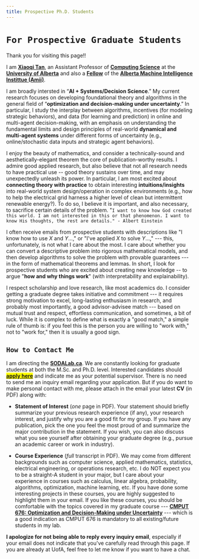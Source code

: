 ```yaml
---
title: Prospective Ph.D. Students
---
```


# `For Prospective Graduate Students`


Thank you for visiting this page!! 

I am [**Xiaoqi Tan**](/), an Assistant Professor of [**Computing Science**](https://www.ualberta.ca/computing-science/index.html) at the [**University of Alberta**](https://www.ualberta.ca) and also a [**Fellow**](https://www.amii.ca/about/our-people/) of the [**Alberta Machine Intelligence Instittue (Amii)**](https://www.amii.ca).

I am broadly intersted in “**AI + Systems/Decision Science**.” My current research focuses on developing foundational theory and algorithms in the general field of “**optimization and decision-making under uncertainty**.” In particular, I study the interplay between algorithms, incentives (for modeling strategic behaviors), and data (for learning and prediction) in online and multi-agent decision-making, with an emphasis on understanding the fundamental limits and design principles of real-world **dynamical and multi-agent systems** under different forms of uncertainty (e.g., online/stochastic data inputs and strategic agent behaviors).


I enjoy the beauty of mathematics, and consider a technically-sound and aesthetically-elegant theorem the core of publication-worthy results. I admire good applied research, but also believe that not all research needs to have practical use -- good theory sustains over time, and may unexpectedly unleash its power. In particular, I am most excited about **connecting theory with practice** to obtain interesting **intuitions/insights** into real-world system design/operation in complex environments (e.g., how to help the electrical grid harness a higher level of clean but intermittent renewable energy?). To do so, I believe it is important, and also necessary, to sacrifice certain details of the problem. "`I want to know how God created this world. I am not interested in this or that phenomenon. I want to know His thoughts, the rest are details." - Albert Einstein`

I often receive emails from prospective students with descriptions like "I know how to use $X$ and $Y$...," or "I've applied $X$ to solve $Y$...,"  --- this, unfortunately, is not what I care about the most. I care about whether you can convert a descriptive problem into rigorous mathematical models, and then develop algorithms to solve the problem with provable guarantees --- in the form of mathematical theorems and lemmas. In short, I look for prospective students who are excited about creating new knowledge -- to argue "**how and why things work**" (with interpretability and explainability).

I respect scholarship and love research, like most academics do. I consider getting a graduate degree takes initiative and commitment --- it requires  strong motivation to excel, long-lasting enthusiasm in research, and probably most importantly, a good advisor-advisee match --- based on mutual trust and respect,  effortless communication, and sometimes, a bit of luck. While it is complex to define what is exactly a "good match," a simple rule of thumb is: if you feel this is the person you are willing to "work with," not to "work for," then it is usually a good sign.

## `How to Contact Me`

>
I am directing the [**SODALab.ca**](https://sodalab.ca). We are constantly looking for graduate students at both the M.Sc. and Ph.D. level. Interested candidates should <mark>[**apply here**](https://www.ualberta.ca/computing-science/graduate-studies/programs-and-admissions/index.html)</mark> and indicate me as your potential supervisor.  There is no need to send me an inquiry email regarding your application. But if you do want to make personal contact with me, please attach in the email your latest **CV** (in PDF) along with:

>
- **Statement of Interest** (_one_ page in PDF). Your statement should briefly summarize your previous research experience (if any), your research interest, and justify why you are a good fit for my group. If you have any publication, pick the one you feel the most proud of and summarize the major contribution in the statement. If you wish, you can also discuss what you see yourself after obtaining your graduate degree (e.g., pursue an academic career or work in industry).

>
- **Course Experience** (_full_ transcript in PDF). We may come from different backgrounds such as computer science, applied mathematics, statistics, electrical engineering, or operations research, etc. I do NOT expect you to be a straight-A student in your major, but I care about your experience in courses such as calculus, linear algebra, probability,  algorithms, optimization, machine learning, etc. If you have done some interesting projects in these courses, you are highly suggested to highlight them in your email. If you like these courses, you should be comfortable with the topics covered in my graduate course --- [**CMPUT 676: Optimization and Decision-Making under Uncertainty**](https://xiaoqitan.org/teaching/optimization/) ---  which is a good indication as CMPUT 676 is mandatory to all existing/future students in my lab.

>
**I apologize for not being able to reply every inquiry email**, especially if your email does not indicate that you've carefully read through this page. If you are already at UofA, feel free to let me know if you want to have a chat.